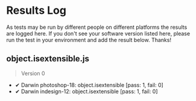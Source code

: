 # Results Log

As tests may be run by different people on different platforms the results are logged here. If you don't see your software version listed here, please run the test in your environment and add the result below. Thanks!

## object.isextensible.js

> Version 0

- ✔ Darwin photoshop-18: object.isextensible [pass: 1, fail: 0]
- ✔ Darwin indesign-12: object.isextensible [pass: 1, fail: 0]
